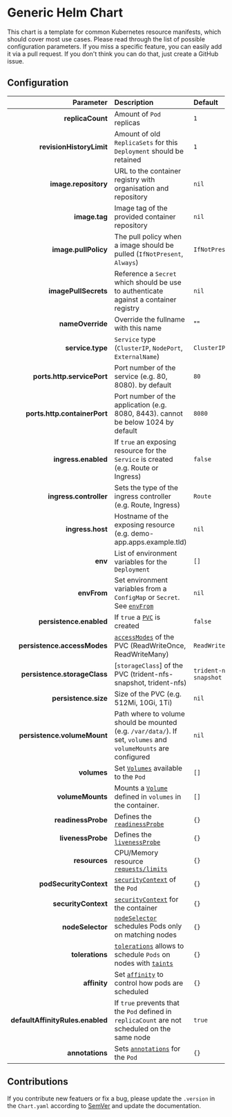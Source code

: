 # Generic Helm Chart

This chart is a template for common Kubernetes resource manifests, which should cover most use cases. Please read through the list of possible configuration parameters. If you miss a specific feature, you can easily add it via a pull request. If you don't think you can do that, just create a GitHub issue.

## Configuration

| Parameter | Description | Default |
|----------:|:------------|:--------|
| **replicaCount** | Amount of `Pod` replicas | `1` |
| **revisionHistoryLimit** | Amount of old `ReplicaSets` for this `Deployment` should be retained | `1` |
| **image.repository** | URL to the container registry with organisation and repository | `nil` |
| **image.tag** | Image tag of the provided container repository | `nil` |
| **image.pullPolicy** | The pull policy when a image should be pulled (`IfNotPresent`, `Always`) | `IfNotPresent` |
| **imagePullSecrets** | Reference a `Secret` which should be use to authenticate against a container registry | `nil` |
| **nameOverride** | Override the fullname with this name | "" |
| **service.type** | `Service` type (`ClusterIP`, `NodePort`, `ExternalName`) | `ClusterIP` |
| **ports.http.servicePort** | Port number of the service (e.g. 80, 8080). by default | `80` |
| **ports.http.containerPort** | Port number of the application (e.g. 8080, 8443). cannot be below 1024 by default | `8080` |
| **ingress.enabled** | If `true` an exposing resource for the `Service` is created (e.g. Route or Ingress) | `false` |
| **ingress.controller** | Sets the type of the ingress controller (e.g. Route, Ingress) | `Route` |
| **ingress.host** | Hostname of the exposing resource (e.g. demo-app.apps.example.tld) | `nil` |
| **env** | List of environment variables for the `Deployment` | `[]` |
| **envFrom** | Set environment variables from a `ConfigMap` or `Secret`. See [`envFrom`](https://kubernetes.io/docs/tasks/configure-pod-container/configure-pod-configmap/#configure-all-key-value-pairs-in-a-configmap-as-container-environment-variables) | `nil` |
| **persistence.enabled** | If `true` a [`PVC`](https://kubernetes.io/docs/concepts/storage/persistent-volumes/) is created | `false` |
| **persistence.accessModes** | [`accessModes`](https://kubernetes.io/docs/concepts/storage/persistent-volumes/#access-modes) of the PVC (ReadWriteOnce, ReadWriteMany) | `ReadWriteOnce` |
| **persistence.storageClass** | [`storageClass`] of the PVC (trident-nfs-snapshot, trident-nfs) | `trident-nfs-snapshot` |
| **persistence.size** | Size of the PVC (e.g. 512Mi, 10Gi, 1Ti) | `nil` |
| **persistence.volumeMount** | Path where to volume should be mounted (e.g. `/var/data/`). If set, `volumes` and `volumeMounts` are configured | `nil` |
| **volumes** | Set [`Volumes`](https://kubernetes.io/docs/concepts/storage/volumes/) available to the `Pod` | `[]` |
| **volumeMounts** | Mounts a [`Volume`](https://kubernetes.io/docs/concepts/storage/volumes/) defined in `volumes` in the container. | `[]` |
| **readinessProbe** | Defines the [`readinessProbe`](https://kubernetes.io/docs/tasks/configure-pod-container/configure-liveness-readiness-startup-probes/) | `{}` |
| **livenessProbe** | Defines the [`livenessProbe`](https://kubernetes.io/docs/tasks/configure-pod-container/configure-liveness-readiness-startup-probes/) | `{}` |
| **resources** | CPU/Memory resource [`requests/limits`](https://kubernetes.io/docs/concepts/configuration/manage-compute-resources-container/#resource-requests-and-limits-of-pod-and-container) | `{}` |
|**podSecurityContext** | [`securityContext`](https://kubernetes.io/docs/tasks/configure-pod-container/security-context/) of the `Pod` | `{}`|
|**securityContext** | [`securityContext`](https://kubernetes.io/docs/tasks/configure-pod-container/security-context/) for the container | `{}`|
|**nodeSelector** | [`nodeSelector`](https://kubernetes.io/docs/concepts/configuration/assign-pod-node/#nodeselector) schedules Pods only on matching nodes | `{}` |
|**tolerations** | [`tolerations`](https://kubernetes.io/docs/concepts/configuration/taint-and-toleration/) allows to schedule `Pods` on nodes with [`taints`](https://kubernetes.io/docs/concepts/configuration/taint-and-toleration/)  | `{}` |
|**affinity** | Set [`affinity`](https://kubernetes.io/docs/concepts/configuration/assign-pod-node/#node-affinity-beta-feature) to control how pods are scheduled | `{}` |
|**defaultAffinityRules.enabled** | If `true` prevents that the `Pod` defined in `replicaCount` are not scheduled on the same node | `true` |
|**annotations** | Sets [`annotations`](https://kubernetes.io/docs/concepts/overview/working-with-objects/annotations/) for the `Pod` | `{}` |

## Contributions
If you contribute new featuers or fix a bug, please update the `.version` in the `Chart.yaml` according to [SemVer](https://semver.org/) and update the documentation.